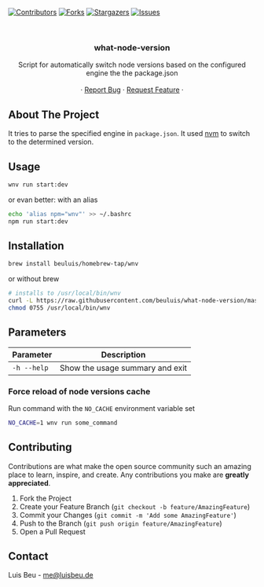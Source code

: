 [![Contributors][contributors-shield]][contributors-url]
[![Forks][forks-shield]][forks-url]
[![Stargazers][stars-shield]][stars-url]
[![Issues][issues-shield]][issues-url]

<!-- PROJECT HEADER -->
<br />
<p align="center">
  <h3 align="center">what-node-version</h3>

  <p align="center">
    Script for automatically switch node versions based on the configured engine the the package.json
    <br />
    <br />
    ·
    <a href="https://github.com/beuluis/what-node-version/issues">Report Bug</a>
    ·
    <a href="https://github.com/beuluis/what-node-version/issues">Request Feature</a>
    ·
  </p>
</p>

<!-- ABOUT THE PROJECT -->

## About The Project

It tries to parse the specified engine in `package.json`. It used [nvm](https://github.com/nvm-sh/nvm) to switch to the determined version.

## Usage

```bash
wnv run start:dev
```

or evan better: with an alias

```bash
echo 'alias npm="wnv"' >> ~/.bashrc
npm run start:dev
```

## Installation

```bash
brew install beuluis/homebrew-tap/wnv
```

or without brew

```bash
# installs to /usr/local/bin/wnv
curl -L https://raw.githubusercontent.com/beuluis/what-node-version/master/wnv >/usr/local/bin/wnv
chmod 0755 /usr/local/bin/wnv
```

## Parameters

| Parameter   | Description                     |
| ----------- | ------------------------------- |
| `-h --help` | Show the usage summary and exit |

### Force reload of node versions cache

Run command with the `NO_CACHE` environment variable set

```bash
NO_CACHE=1 wnv run some_command
```

<!-- CONTRIBUTING -->

## Contributing

Contributions are what make the open source community such an amazing place to learn, inspire, and create. Any contributions you make are **greatly appreciated**.

1. Fork the Project
2. Create your Feature Branch (`git checkout -b feature/AmazingFeature`)
3. Commit your Changes (`git commit -m 'Add some AmazingFeature'`)
4. Push to the Branch (`git push origin feature/AmazingFeature`)
5. Open a Pull Request

<!-- CONTACT -->

## Contact

Luis Beu - me@luisbeu.de

<!-- MARKDOWN LINKS & IMAGES -->
<!-- https://www.markdownguide.org/basic-syntax/#reference-style-links -->

[contributors-shield]: https://img.shields.io/github/contributors/beuluis/what-node-version.svg?style=flat-square
[contributors-url]: https://github.com/beuluis/what-node-version/graphs/contributors
[forks-shield]: https://img.shields.io/github/forks/beuluis/what-node-version.svg?style=flat-square
[forks-url]: https://github.com/beuluis/what-node-version/network/members
[stars-shield]: https://img.shields.io/github/stars/beuluis/what-node-version.svg?style=flat-square
[stars-url]: https://github.com/beuluis/what-node-version/stargazers
[issues-shield]: https://img.shields.io/github/issues/beuluis/what-node-version.svg?style=flat-square
[issues-url]: https://github.com/beuluis/what-node-version/issues
[license-shield]: https://img.shields.io/github/license/beuluis/what-node-version.svg?style=flat-square
